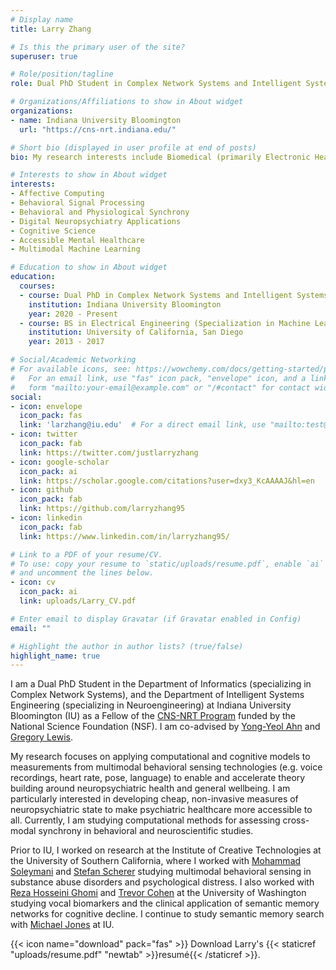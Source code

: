 ```yaml
---
# Display name
title: Larry Zhang

# Is this the primary user of the site?
superuser: true

# Role/position/tagline
role: Dual PhD Student in Complex Network Systems and Intelligent Systems Engineering 

# Organizations/Affiliations to show in About widget
organizations:
- name: Indiana University Bloomington
  url: "https://cns-nrt.indiana.edu/"

# Short bio (displayed in user profile at end of posts)
bio: My research interests include Biomedical (primarily Electronic Health Records) data access and sharing, clinical trials & digital therapeutics, real-world evidence, and the exploration and improvement of data utility for research and operations.

# Interests to show in About widget
interests:
- Affective Computing 
- Behavioral Signal Processing
- Behavioral and Physiological Synchrony
- Digital Neuropsychiatry Applications
- Cognitive Science
- Accessible Mental Healthcare
- Multimodal Machine Learning

# Education to show in About widget
education:
  courses:
  - course: Dual PhD in Complex Network Systems and Intelligent Systems Engineering
    institution: Indiana University Bloomington
    year: 2020 - Present
  - course: BS in Electrical Engineering (Specialization in Machine Learning and Controls)
    institution: University of California, San Diego
    year: 2013 - 2017

# Social/Academic Networking
# For available icons, see: https://wowchemy.com/docs/getting-started/page-builder/#icons
#   For an email link, use "fas" icon pack, "envelope" icon, and a link in the
#   form "mailto:your-email@example.com" or "/#contact" for contact widget.
social:
- icon: envelope
  icon_pack: fas
  link: 'larzhang@iu.edu'  # For a direct email link, use "mailto:test@example.org".
- icon: twitter
  icon_pack: fab
  link: https://twitter.com/justlarryzhang
- icon: google-scholar
  icon_pack: ai
  link: https://scholar.google.com/citations?user=dxy3_KcAAAAJ&hl=en
- icon: github
  icon_pack: fab
  link: https://github.com/larryzhang95
- icon: linkedin
  icon_pack: fab
  link: https://www.linkedin.com/in/larryzhang95/

# Link to a PDF of your resume/CV.
# To use: copy your resume to `static/uploads/resume.pdf`, enable `ai` icons in `params.toml`, 
# and uncomment the lines below.
- icon: cv
  icon_pack: ai
  link: uploads/Larry_CV.pdf

# Enter email to display Gravatar (if Gravatar enabled in Config)
email: ""

# Highlight the author in author lists? (true/false)
highlight_name: true
---
```

                     
I am a Dual PhD Student in the Department of Informatics (specializing in Complex Network Systems), and the Department of Intelligent Systems Engineering (specializing in Neuroengineering) at Indiana University Bloomington (IU) as a Fellow of the [CNS-NRT Program](https://cns-nrt.indiana.edu/) funded by the National Science Foundation (NSF). I am co-advised by [Yong-Yeol Ahn](https://yongyeol.com/) and [Gregory Lewis](https://sociophysio.org/).

My research focuses on applying computational and cognitive models to measurements from multimodal behavioral sensing technologies (e.g. voice recordings, heart rate, pose, language) to enable and accelerate theory building around neuropsychiatric health and general wellbeing. I am particularly interested in developing cheap, non-invasive measures of neuropsychiatric state to make psychiatric healthcare more accessible to all. Currently, I am studying computational methods for assessing cross-modal synchrony in behavioral and neuroscientific studies.

Prior to IU, I worked on research at the Institute of Creative Technologies at the University of Southern California, where I worked with [Mohammad Soleymani](https://people.ict.usc.edu/~soleymani/) and [Stefan Scherer](https://schererstefan.net/) studying multimodal behavioral sensing in substance abuse disorders and psychological distress. I also worked with [Reza Hosseini Ghomi](http://www.brainmindedmd.com/about.html) and [Trevor Cohen](http://bime.uw.edu/faculty/trevor-cohen/) at the University of Washington studying vocal biomarkers and the clinical application of semantic memory networks for cognitive decline. I continue to study semantic memory search with [Michael Jones](https://www.compcog.com/) at IU.  


{{< icon name="download" pack="fas" >}} Download Larry's {{< staticref "uploads/resume.pdf" "newtab" >}}resumé{{< /staticref >}}.
